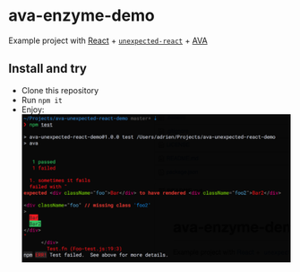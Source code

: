 # ava-enzyme-demo
Example project with [React](https://facebook.github.io/react/) + [`unexpected-react`](https://github.com/bruderstein/unexpected-react) + [AVA](https://github.com/sindresorhus/ava)

## Install and try

- Clone this repository
- Run `npm it`
- Enjoy:
![Output example](https://raw.githubusercontent.com/adriantoine/ava-unexpected-react-demo/master/.gh/output.png)
